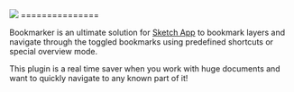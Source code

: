<img src="https://raw.githubusercontent.com/turbobabr/Bookmarker/gh-pages/docs/bookmarker_github_hero.png">
===============

Bookmarker is an ultimate solution for [Sketch App](http://bohemiancoding.com/sketch/) to bookmark layers and navigate through the toggled bookmarks using predefined shortcuts or special overview mode.

This plugin is a real time saver when you work with huge documents and want to quickly navigate to any known part of it!

